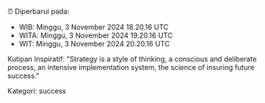 ⏰ Diperbarui pada:
- WIB: Minggu, 3 November 2024 18.20.16 UTC
- WITA: Minggu, 3 November 2024 19.20.16 UTC
- WIT: Minggu, 3 November 2024 20.20.16 UTC

Kutipan Inspiratif:
"Strategy is a style of thinking, a conscious and deliberate process, an intensive implementation system, the science of insuring future success."


Kategori: success

